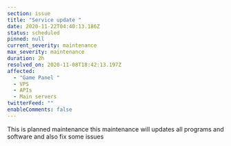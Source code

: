 ```yaml
---
section: issue
title: "Service update "
date: 2020-11-22T04:40:13.186Z
status: scheduled
pinned: null
current_severity: maintenance
max_severity: maintenance
duration: 2h
resolved_on: 2020-11-08T18:42:13.197Z
affected:
  - "Game Panel "
  - VPS
  - APIs
  - Main servers
twitterFeed: ""
enableComments: false
---
```

This is planned maintenance this maintenance will updates all programs and software and also fix some issues